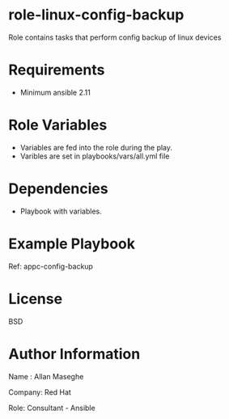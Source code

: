 # role-linux-config-backup
Role contains tasks that perform config backup of linux devices

# Requirements
- Minimum ansible 2.11

# Role Variables

- Variables are fed into the role during the play.
- Varibles are set in playbooks/vars/all.yml file

# Dependencies
- Playbook with variables.

# Example Playbook

Ref: appc-config-backup


# License
BSD

# Author Information
Name : Allan Maseghe

Company: Red Hat

Role: Consultant - Ansible
